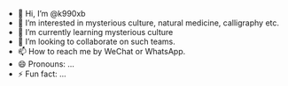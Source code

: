 - 👋 Hi, I’m @k990xb
- 👀 I’m interested in mysterious culture, natural medicine, calligraphy etc. 
- 🌱 I’m currently learning mysterious culture 
- 💞️ I’m looking to collaborate on such teams.
- 📫 How to reach me by WeChat or WhatsApp.
- 😄 Pronouns: ...
- ⚡ Fun fact: ...

<!---
k990xb/k990xb is a ✨ special ✨ repository because its `README.md` (this file) appears on your GitHub profile.
You can click the Preview link to take a look at your changes.
--->
